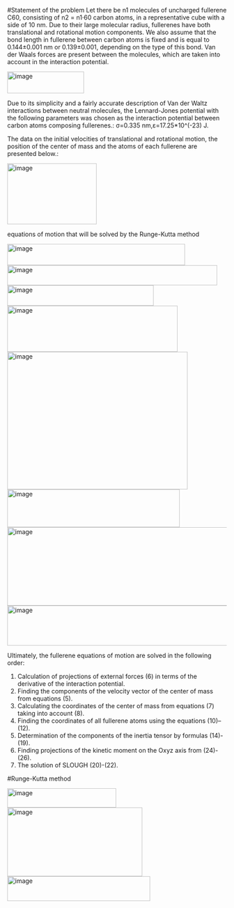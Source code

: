 #Statement of the problem
Let there be n1 molecules of uncharged fullerene C60, consisting of n2 = n1·60 carbon atoms, in a representative cube with a side of 10 nm. Due to their large molecular radius, fullerenes have both translational and rotational motion components. We also assume that the bond length in fullerene between carbon atoms is fixed and is equal to 0.144±0.001 nm or 0.139±0.001, depending on the type of this bond. Van der Waals forces are present between the molecules, which are taken into account in the interaction potential.

<img width="176" height="50" alt="image" src="https://github.com/user-attachments/assets/2c6f6710-4aef-4445-8b50-97cf48c567b2" />

Due to its simplicity and a fairly accurate description of Van der Waltz interactions between neutral molecules, the Lennard-Jones potential with the following parameters was chosen as the interaction potential between carbon atoms composing fullerenes.:
σ=0.335 nm,ε=17.25*10^(-23) J.

The data on the initial velocities of translational and rotational motion, the position of the center of mass and the atoms of each fullerene are presented below.:

<img width="205" height="140" alt="image" src="https://github.com/user-attachments/assets/6e98c739-3f13-40a8-9141-88941f6c8a35" />

equations of motion that will be solved by the Runge-Kutta method

<img width="408" height="49" alt="image" src="https://github.com/user-attachments/assets/988b73fa-61cd-402f-88ff-1ccd104c6468" />


<img width="482" height="46" alt="image" src="https://github.com/user-attachments/assets/bc6a6137-f25f-40f5-8e82-9f9bedb7f417" />


<img width="336" height="47" alt="image" src="https://github.com/user-attachments/assets/85a66f09-bb29-4344-9704-1c357f777ca3" />

<img width="391" height="106" alt="image" src="https://github.com/user-attachments/assets/55a2e8df-78fe-4650-a25a-011094db872d" />



<img width="414" height="316" alt="image" src="https://github.com/user-attachments/assets/3d0e542e-f6d9-4613-ad42-cb9e2c8c4d9a" />

<img width="396" height="87" alt="image" src="https://github.com/user-attachments/assets/7c5942e7-a547-4d34-a837-b16249a5c2eb" />


<img width="566" height="180" alt="image" src="https://github.com/user-attachments/assets/ac3dee71-4590-4495-bf8c-4b4f75de9803" />


<img width="615" height="92" alt="image" src="https://github.com/user-attachments/assets/4de508bf-1a43-4f77-b6c9-eb5d511919c5" />


Ultimately, the fullerene equations of motion are solved in the following order:
1. Calculation of projections of external forces (6) in terms of the derivative of the interaction potential.
2. Finding the components of the velocity vector of the center of mass from equations (5).
3. Calculating the coordinates of the center of mass from equations (7) taking into account (8).
4. Finding the coordinates of all fullerene atoms using the equations (10)–(12).
5. Determination of the components of the inertia tensor by formulas (14)-(19).
6. Finding projections of the kinetic moment on the Oxyz axis from (24)-(26).
7. The solution of SLOUGH (20)-(22).

#Runge-Kutta method

<img width="250" height="44" alt="image" src="https://github.com/user-attachments/assets/775bd142-97f1-4636-99ed-06de04642980" />

<img width="310" height="158" alt="image" src="https://github.com/user-attachments/assets/a6a712b1-28cf-4994-a2f5-d4f2895e900a" />

<img width="328" height="57" alt="image" src="https://github.com/user-attachments/assets/d79aaf13-0bec-4d84-95a9-da037beb8c6c" />











